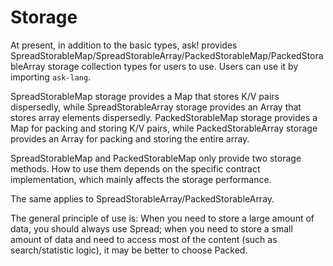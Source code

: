 # Storage

At present, in addition to the basic types, ask! provides SpreadStorableMap/SpreadStorableArray/PackedStorableMap/PackedStorableArray storage collection types for users to use.
Users can use it by importing `ask-lang`.

SpreadStorableMap storage provides a Map that stores K/V pairs dispersedly, while SpreadStorableArray storage provides an Array that stores array elements dispersedly.
PackedStorableMap storage provides a Map for packing and storing K/V pairs, while PackedStorableArray storage provides an Array for packing and storing the entire array.

SpreadStorableMap and PackedStorableMap only provide two storage methods. How to use them depends on the specific contract implementation, which mainly affects the storage performance.

The same applies to SpreadStorableArray/PackedStorableArray.

The general principle of use is: When you need to store a large amount of data, you should always use Spread; when you need to store a small amount of data and need to access most of the content (such as search/statistic logic), it may be better to choose Packed.

